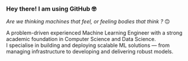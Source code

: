 ### Hey there! I am using GitHub 🤓

_Are we thinking machines that feel, or feeling bodies that think ?_ 🙃

<!--
**nizamphoenix/nizamphoenix** is a ✨ _special_ ✨ repository because its `README.md` (this file) appears on your GitHub profile.
-->
A problem-driven experienced Machine Learning Engineer with a strong academic foundation in Computer Science and Data Science.  
I specialise in building and deploying scalable ML solutions — from managing infrastructure to developing and delivering robust models.
